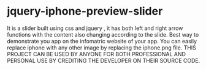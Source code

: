 # jquery-iphone-preview-slider
It is a slider built using css and jquery , it has both left and right arrow functions with the content also changing according to the slide. Best way to demonstrate you app on the infomatric website of your app. You can easily replace iphone with any other image by replacing the iphone.png file. THIS PROJECT CAN BE USED BY ANYONE FOR BOTH PROFESSIONAL AND PERSONAL USE BY CREDITING THE DEVELOPER ON THEIR SOURCE CODE. 
